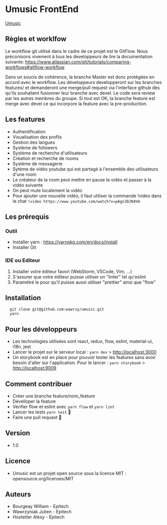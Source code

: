 # Umusic FrontEnd

[Umusic](https://umusic-frontend.herokuapp.com/)

## Règles et worklfow

Le workflow git utilisé dans le cadre de ce projet est le GitFlow.
Nous préconisons vivement à tous les developpeurs de lire la documentation suivante: https://www.atlassian.com/git/tutorials/comparing-workflows#gitflow-workflow

Dans un soucis de cohérence, la branche Master est donc protégées en accord avec le workflow.
Les développeurs developperont sur les branches features/ et demanderont une merge/pull request via l'interface github dès qu'ils souhaitent fusionner leur branche avec devel.
Le code sera review par les autres membres du groupe. Si tout est OK, la branche feature est merge avec devel ce qui incorpore la feature avec la pre-production.

## Les features
 - Authentification
 - Visualisation des profils
 - Gestion des langues
 - Système de followers
 - Système de recherche d'utilisateurs
 - Création et recherche de rooms
 - Système de messagerie
 - Sytème de vidéo youtube qui est partagé à l'ensemble des utilisateurs d'une room
 - Le créateur de la room peut mettre en pause la vidéo et passer à la vidéo suivante
 - On peut mute localement la vidéo
 - Pour ajouter une nouvelle vidéo, il faut utiliser la commande !video dans le chat `!video https://www.youtube.com/watch?v=pAgnJDJN4VA`

## Les prérequis
### Outil
 - Installer yarn : <https://yarnpkg.com/en/docs/install>
 - Installer Git

### IDE ou Editeur
 1. Installer votre éditeur favori (WebStorm, VSCode, Vim, ...)
 2. S'assurer que votre éditeur puisse utiliser un "linter" tel qu'eslint
 3. Paramétré le pour qu'il puisse aussi utiliser "prettier" ainsi que "flow"

## Installation
```
  git clone git@github.com:wawrzy/umusic.git
  yarn
```

## Pour les développeurs
 - Les technologies utilisées sont react, redux, flow, eslint, material-ui, i18n, jest
 - Lancer le projet sur le serveur local : `yarn dev` > <http://localhost:3000>
 - Un storybook est en place pour pouvoir tester les features sans avoir besoin d'aller sur l'application.
 Pour le lancer : `yarn storybook` > <http://localhost:9009>


## Comment contribuer
 - Créer une branche feature/nom_feature
 - Dévelloper la feature
 - Vérifier flow et eslint avec `yarn flow` et `yarn lint`
 - Lancer les tests `yarn test` :pray:
 - Faire une pull request :rocket:

## Version
 - 1.0

## Licence
- Umusic est un projet open source sous la licence MIT :
  opensource.org/licenses/MIT


## Auteurs
 - Bourgeay William - Epitech
 - Wawrzyniak Julien - Epitech
 - Hostetter Alexy - Epitech
